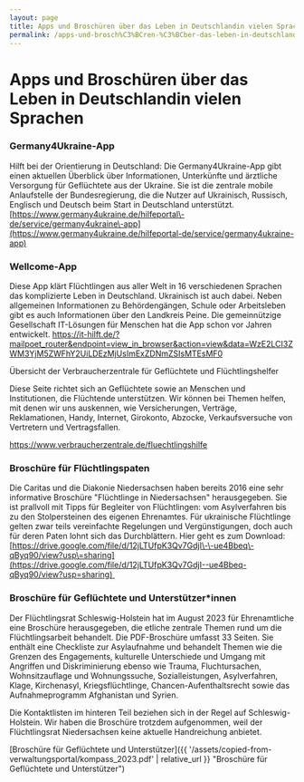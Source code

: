 ```yaml
---
layout: page
title: Apps und Broschüren über das Leben in Deutschlandin vielen Sprachen
permalink: /apps-und-brosch%C3%BCren-%C3%BCber-das-leben-in-deutschland-in-vielen-sprachen/
---
```


Apps und Broschüren über das Leben in Deutschlandin vielen Sprachen
===================================================================

### Germany4Ukraine\-App

Hilft bei der Orientierung in Deutschland: Die Germany4Ukraine\-App gibt einen aktuellen Überblick über Informationen, Unterkünfte und ärztliche Versorgung für Geflüchtete aus der Ukraine. Sie ist die zentrale mobile Anlaufstelle der Bundesregierung, die die Nutzer auf Ukrainisch, Russisch, Englisch und Deutsch beim Start in Deutschland unterstützt. [https://www.germany4ukraine.de/hilfeportal\-de/service/germany4ukraine\-app](https://www.germany4ukraine.de/hilfeportal-de/service/germany4ukraine-app)

### Wellcome\-App

Diese App klärt Flüchtlingen aus aller Welt in 16 verschiedenen Sprachen das komplizierte Leben in Deutschland. Ukrainisch ist auch dabei. Neben allgemeinen Informationen zu Behördengängen, Schule oder Arbeitsleben gibt es auch Informationen über den Landkreis Peine. Die gemeinnützige Gesellschaft IT\-Lösungen für Menschen hat die App schon vor Jahren entwickelt. [https://it\-hilft.de/?mailpoet\_router&endpoint\=view\_in\_browser&action\=view&data\=WzE2LCI3ZWM3YjM5ZWFhY2UiLDEzMjUsImExZDNmZSIsMTEsMF0](https://it-hilft.de/?mailpoet_router&endpoint=view_in_browser&action=view&data=WzE2LCI3ZWM3YjM5ZWFhY2UiLDEzMjUsImExZDNmZSIsMTEsMF0)

Übersicht der Verbraucherzentrale für Geflüchtete und Flüchtlingshelfer

Diese Seite richtet sich an Geflüchtete sowie an Menschen und Institutionen, die Flüchtende unterstützen. Wir können bei Themen helfen, mit denen wir uns auskennen, wie Versicherungen, Verträge, Reklamationen, Handy, Internet, Girokonto, Abzocke, Verkaufsversuche von Vertretern und Vertragsfallen.

<https://www.verbraucherzentrale.de/fluechtlingshilfe>

### Broschüre für Flüchtlingspaten

Die Caritas und die Diakonie Niedersachsen haben bereits 2016 eine sehr informative Broschüre "Flüchtlinge in Niedersachsen" herausgegeben. Sie ist prallvoll mit Tipps für Begleiter von Flüchtlingen: vom Asylverfahren bis zu den Stolpersteinen des eigenen Ehrenamtes. Für ukrainische Flüchtlinge gelten zwar teils vereinfachte Regelungen und Vergünstigungen, doch auch für deren Paten lohnt sich das Durchblättern. Hier geht es zum Download: [https://drive.google.com/file/d/12jLTUfpK3Qv7GdjI\-\-ue4Bbeq\-qByq90/view?usp\=sharing](https://drive.google.com/file/d/12jLTUfpK3Qv7GdjI--ue4Bbeq-qByq90/view?usp=sharing) 

### Broschüre für Geflüchtete und Unterstützer\*innen

Der Flüchtlingsrat Schleswig\-Holstein hat im August 2023 für Ehrenamtliche eine Broschüre herausgegeben, die etliche zentrale Themen rund um die Flüchtlingsarbeit behandelt. Die PDF\-Broschüre umfasst 33 Seiten. Sie enthält eine Checkliste zur Asylaufnahme und behandelt Themen wie die Grenzen des Engagements, kulturelle Unterschiede und Umgang mit Angriffen und Diskriminierung ebenso wie Trauma, Fluchtursachen, Wohnsitzauflage und Wohnungssuche, Sozialleistungen, Asylverfahren, Klage, Kirchenasyl, Kriegsflüchtlinge, Chancen\-Aufenthaltsrecht sowie das Aufnahmeprogramm Afghanistan und Syrien. 

Die Kontaktlisten im hinteren Teil beziehen sich in der Regel auf Schleswig\-Holstein. Wir haben die Broschüre trotzdem aufgenommen, weil der Flüchtlingsrat Niedersachsen keine aktuelle Handreichung anbietet.

[Broschüre für Geflüchtete und Unterstützer]({{ '/assets/copied-from-verwaltungsportal/kompass_2023.pdf' | relative_url }} "Broschüre für Geflüchtete und Unterstützer")


